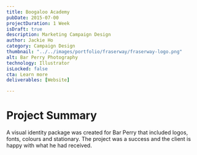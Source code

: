 ```yaml
---
title: Boogaloo Academy
pubDate: 2015-07-00
projectDuration: 1 Week
isDraft: true
description: Marketing Campaign Design
author: Jackie Ho
category: Campaign Design
thumbnail: "../../images/portfolio/fraserway/fraserway-logo.png"
alt: Bar Perry Photography
technology: Illustrator
isLocked: false
cta: Learn more
deliverables: [Website]

---
```

 
# Project Summary
A visual identity package was created for Bar Perry that included logos, fonts, colours and stationary. The project was a success and the client is happy with what he had received.









